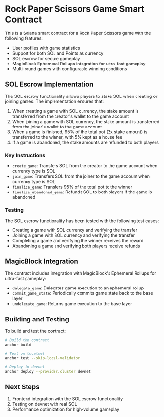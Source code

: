 # Rock Paper Scissors Game Smart Contract

This is a Solana smart contract for a Rock Paper Scissors game with the following features:

- User profiles with game statistics
- Support for both SOL and Points as currency
- SOL escrow for secure gameplay
- MagicBlock Ephemeral Rollups integration for ultra-fast gameplay
- Multi-round games with configurable winning conditions

## SOL Escrow Implementation

The SOL escrow functionality allows players to stake SOL when creating or joining games. The implementation ensures that:

1. When creating a game with SOL currency, the stake amount is transferred from the creator's wallet to the game account
2. When joining a game with SOL currency, the stake amount is transferred from the joiner's wallet to the game account
3. When a game is finished, 95% of the total pot (2x stake amount) is transferred to the winner, with 5% kept as a house fee
4. If a game is abandoned, the stake amounts are refunded to both players

### Key Instructions

- `create_game`: Transfers SOL from the creator to the game account when currency type is SOL
- `join_game`: Transfers SOL from the joiner to the game account when currency type is SOL
- `finalize_game`: Transfers 95% of the total pot to the winner
- `finalize_abandoned_game`: Refunds SOL to both players if the game is abandoned

### Testing

The SOL escrow functionality has been tested with the following test cases:

- Creating a game with SOL currency and verifying the transfer
- Joining a game with SOL currency and verifying the transfer
- Completing a game and verifying the winner receives the reward
- Abandoning a game and verifying both players receive refunds

## MagicBlock Integration

The contract includes integration with MagicBlock's Ephemeral Rollups for ultra-fast gameplay:

- `delegate_game`: Delegates game execution to an ephemeral rollup
- `commit_game_state`: Periodically commits game state back to the base layer
- `undelegate_game`: Returns game execution to the base layer

## Building and Testing

To build and test the contract:

```bash
# Build the contract
anchor build

# Test on localnet
anchor test --skip-local-validator

# Deploy to devnet
anchor deploy --provider.cluster devnet
```

## Next Steps

1. Frontend integration with the SOL escrow functionality
2. Testing on devnet with real SOL
3. Performance optimization for high-volume gameplay 